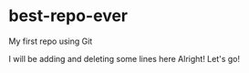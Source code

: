 # best-repo-ever
My first repo using Git

I will be adding and deleting some lines here
Alright!
Let's go!
